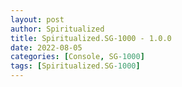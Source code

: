 ```yaml
---
layout: post
author: Spiritualized
title: Spiritualized.SG-1000 - 1.0.0
date: 2022-08-05
categories: [Console, SG-1000]
tags: [Spiritualized.SG-1000]
---
```


